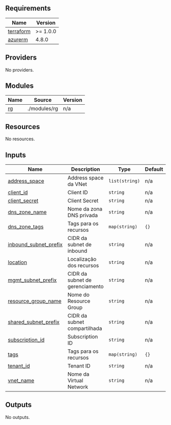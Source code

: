 ## Requirements

| Name | Version |
|------|---------|
| <a name="requirement_terraform"></a> [terraform](#requirement\_terraform) | >= 1.0.0 |
| <a name="requirement_azurerm"></a> [azurerm](#requirement\_azurerm) | 4.8.0 |

## Providers

No providers.

## Modules

| Name | Source | Version |
|------|--------|---------|
| <a name="module_rg"></a> [rg](#module\_rg) | ./modules/rg | n/a |

## Resources

No resources.

## Inputs

| Name | Description | Type | Default | Required |
|------|-------------|------|---------|:--------:|
| <a name="input_address_space"></a> [address\_space](#input\_address\_space) | Address space da VNet | `list(string)` | n/a | yes |
| <a name="input_client_id"></a> [client\_id](#input\_client\_id) | Client ID | `string` | n/a | yes |
| <a name="input_client_secret"></a> [client\_secret](#input\_client\_secret) | Client Secret | `string` | n/a | yes |
| <a name="input_dns_zone_name"></a> [dns\_zone\_name](#input\_dns\_zone\_name) | Nome da zona DNS privada | `string` | n/a | yes |
| <a name="input_dns_zone_tags"></a> [dns\_zone\_tags](#input\_dns\_zone\_tags) | Tags para os recursos | `map(string)` | `{}` | no |
| <a name="input_inbound_subnet_prefix"></a> [inbound\_subnet\_prefix](#input\_inbound\_subnet\_prefix) | CIDR da subnet de inbound | `string` | n/a | yes |
| <a name="input_location"></a> [location](#input\_location) | Localização dos recursos | `string` | n/a | yes |
| <a name="input_mgmt_subnet_prefix"></a> [mgmt\_subnet\_prefix](#input\_mgmt\_subnet\_prefix) | CIDR da subnet de gerenciamento | `string` | n/a | yes |
| <a name="input_resource_group_name"></a> [resource\_group\_name](#input\_resource\_group\_name) | Nome do Resource Group | `string` | n/a | yes |
| <a name="input_shared_subnet_prefix"></a> [shared\_subnet\_prefix](#input\_shared\_subnet\_prefix) | CIDR da subnet compartilhada | `string` | n/a | yes |
| <a name="input_subscription_id"></a> [subscription\_id](#input\_subscription\_id) | Subscription ID | `string` | n/a | yes |
| <a name="input_tags"></a> [tags](#input\_tags) | Tags para os recursos | `map(string)` | `{}` | no |
| <a name="input_tenant_id"></a> [tenant\_id](#input\_tenant\_id) | Tenant ID | `string` | n/a | yes |
| <a name="input_vnet_name"></a> [vnet\_name](#input\_vnet\_name) | Nome da Virtual Network | `string` | n/a | yes |

## Outputs

No outputs.
